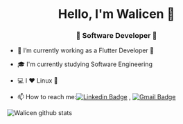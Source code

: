 <h1 align="center"> Hello, I'm Walicen 👋 </h1>
<h3 align="center">🚀 Software Developer 🚀</h3>

- 🔭 I’m currently working as a Flutter Developer 💙
- 🎓 I'm currently studying Software Engineering
- 💻 I ❤ Linux 🐧

- 📫 How to reach me:[![Linkedin Badge](https://img.shields.io/badge/-LinkedIn-blue?style=flat-square&logo=Linkedin&logoColor=white&link=)](https://www.linkedin.com/in/walicen-dalazuana/)
  , [![Gmail Badge](https://img.shields.io/badge/-Gmail-c14438?style=flat-square&logo=Gmail&logoColor=white&link=mailto:walicen.r@gmail.com)](mailto:walicen.r@gmail.com)

![Walicen github stats](https://github-readme-stats.vercel.app/api?username=walicen&&show_icons=true&title_color=ffffff&icon_color=bb2acf&text_color=daf7dc&bg_color=151515)<br>
